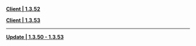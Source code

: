 **[Client | 1.3.52](https://hk4e-download.oss-cn-shanghai.aliyuncs.com/client_app/beta_pc/20210223_70cd0d6f49c60343/yuanshen_beta_1.3.52.zip)**

**[Client | 1.3.53](https://hk4e-download.oss-cn-shanghai.aliyuncs.com/client_app/beta_pc/20210226_ecc49f98696bcae0/yuanshen_beta_1.3.53.zip)**

-----

**[Update | 1.3.50 - 1.3.53](https://hk4e-download.oss-cn-shanghai.aliyuncs.com/client_app/beta_update/hk4e_cn/4/1.3.50_1.3.53_diff_QU93tAel.zip)**